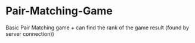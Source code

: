 # Pair-Matching-Game
Basic Pair Matching game + can find the rank of the game result (found by server connection))
